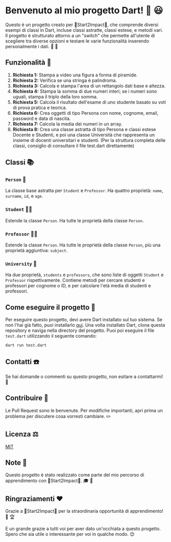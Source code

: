 # Benvenuto al mio progetto Dart! :wave: :smiley:

Questo è un progetto creato per :rocket:Start2Impact:rocket:, che comprende diversi esempi di classi in Dart, incluse classi astratte, classi estese, e metodi vari. Il progetto è strutturato attorno a un "switch" che permette all'utente di scegliere tra diverse opzioni e testare le varie funzionalità inserendo personalmente i dati. :dart: :rocket:

## Funzionalità :wrench:

1. **Richiesta 1:** Stampa a video una figura a forma di piramide.
2. **Richiesta 2:** Verifica se una stringa è palindroma.
3. **Richiesta 3:** Calcola e stampa l'area di un rettangolo dati base e altezza.
4. **Richiesta 4:** Stampa la somma di due numeri interi; se i numeri sono uguali, stampa il triplo della loro somma.
5. **Richiesta 5:** Calcola il risultato dell'esame di uno studente basato su voti di prova pratica e teorica.
6. **Richiesta 6:** Crea oggetti di tipo Persona con nome, cognome, email, password e data di nascita.
7. **Richiesta 7:** Calcola la media dei numeri in un array.
8. **Richiesta 8:** Crea una classe astratta di tipo Persona e classi estese Docente e Studenti, e poi una classe Università che rappresenta un insieme di docenti universitari e studenti.
    (Per la struttura completa delle classi, consiglio di consultare il file test.dart direttamente)

## Classi :books:

### `Person` :bust_in_silhouette:
La classe base astratta per `Student` e `Professor`. Ha quattro proprietà: `name`, `surname`, `id`, e `age`.

### `Student` :student:
Estende la classe `Person`. Ha tutte le proprietà della classe `Person`.

### `Professor` :man_teacher:
Estende la classe `Person`. Ha tutte le proprietà della classe `Person`, più una proprietà aggiuntiva: `subject`.

### `University` :school:
Ha due proprietà, `students` e `professors`, che sono liste di oggetti `Student` e `Professor` rispettivamente. Contiene metodi per cercare studenti e professori per cognome o ID, e per calcolare l'età media di studenti e professori.

## Come eseguire il progetto :running:

Per eseguire questo progetto, devi avere Dart installato sul tuo sistema. Se non l'hai già fatto, puoi installarlo [qui](https://dart.dev/get-dart). Una volta installato Dart, clona questa repository e naviga nella directory del progetto. Puoi poi eseguire il file `test.dart` utilizzando il seguente comando:

```shell
dart run test.dart
```

## Contatti :phone:

Se hai domande o commenti su questo progetto, non esitare a contattarmi! :email:

## Contribuire :handshake:

Le Pull Request sono le benvenute. Per modifiche importanti, apri prima un problema per discutere cosa vorresti cambiare. :pencil2:

## Licenza :balance_scale:

[MIT](https://choosealicense.com/licenses/mit/)

## Note :memo:

Questo progetto è stato realizzato come parte del mio percorso di apprendimento con :rocket:Start2Impact:rocket:. :mortar_board: :book:

## Ringraziamenti :heart:

Grazie a :rocket:Start2Impact:rocket: per la straordinaria opportunità di apprendimento! :clap: :trophy:

E un grande grazie a tutti voi per aver dato un'occhiata a questo progetto. Spero che sia utile o interessante per voi in qualche modo. :blush:
